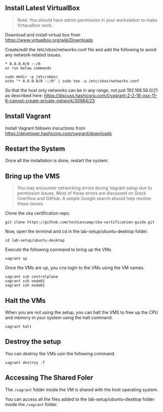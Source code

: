 ## Install Latest VirtualBox

> Note: You should have admin permission in your workstation to make Virtaualbox work.

Download and install virtual box from https://www.virtualbox.org/wiki/Downloads

Create/edit the /etc/vbox/networks.conf file and add the following to avoid any network-related issues.

```
* 0.0.0.0/0 ::/0
or run below commands

sudo mkdir -p /etc/vbox/
echo "* 0.0.0.0/0 ::/0" | sudo tee -a /etc/vbox/networks.conf
```

So that the host only networks can be in any range, not just 192.168.56.0/21 as described here: https://discuss.hashicorp.com/t/vagrant-2-2-18-osx-11-6-cannot-create-private-network/30984/23

## Install Vagrant

Install Vagrant followin insructions from https://developer.hashicorp.com/vagrant/downloads

## Restart the System

Once all the installation is done, restart the system.

## Bring up the VMS

> You may encounter  networking errors during Vagrant setup due to permission issues. Most of these errors are discussed on Stack Overflow and GitHub. A simple Google search should help resolve these issues.

Clone the cka certification repo.

```
git clone https://github.com/techiescamp/cka-certification-guide.git
```

Now, open the terminal and cd in the lab-setup/ubuntu-desktop folder.

```
cd lab-setup/ubuntu-desktop 
```

Execute the following command to bring up the VMs

```
vagrant up
```

Once the VMs are up, you cna login to the VMs using the VM names.

```
vagrant ssh controlplane
vagrant ssh node01
vagrant ssh node01
```

## Halt the VMs

When you are not using the setup, you can halt the VMS to free up the CPU and memory in your system using the halt command.

```
vagrant halt
```

## Destroy the setup

You can destroy the VMs usin the following command.

```
vagrant destroy -f
```

## Accessing The Shared Foler

The `/vagrant` folder inside the VM is shared with the host operating system.

You can access all the files added to the lab-setup/ubuntu-desktop folder inside the `/vagrant` folder.